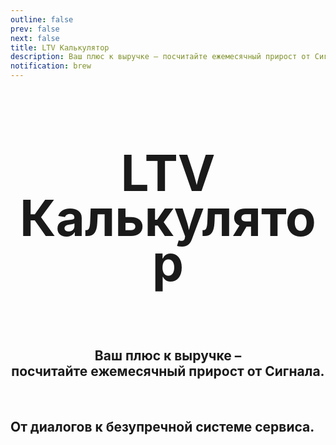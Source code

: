 ```yaml
---
outline: false
prev: false
next: false
title: LTV Калькулятор
description: Ваш плюс к выручке – посчитайте ежемесячный прирост от Сигнала
notification: brew
---
```


<SignalProductsSlider />

<div align="center">

<h1 class="responsive-heading">LTV<br>Калькулятор</h1>

<br>

<h2>
  Ваш плюс к выручке – <br> посчитайте ежемесячный прирост от Сигнала.
</h2>

</div>

<br>

<LTVCalcSwitcher />

## От диалогов к безупречной системе сервиса.

<SignalProductsCards />


<style>
.responsive-heading {
  font-size: 80px !important;
  line-height: 0.9 !important;
}

@media screen and (max-width: 768px) {
  .responsive-heading {
    font-size: 65px !important;
    line-height: 1.1 !important;
  }
}

@media screen and (max-width: 480px) {
  .responsive-heading {
    font-size: 50px !important;
    line-height: 1.1 !important;
  }
}
</style>
